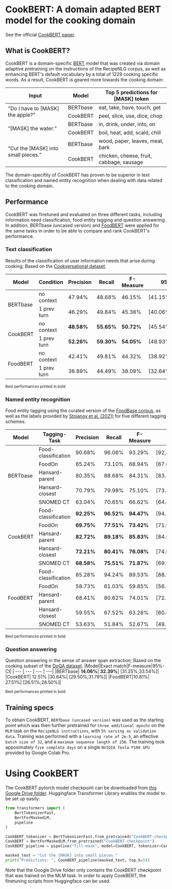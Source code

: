# CookBERT: A domain adapted BERT model for the cooking domain

See the official [CookBERT paper](docs/BachelorThesis.pdf).

## What is CookBERT?
CookBERT is a domain-specific [BERT](https://github.com/google-research/bert "Google's BERT implementation") model that was created via domain adaptive pretraining on the instructions of the RecipeNLG corpus, as well as enhancing BERT's default vocabulary by a total of 1229 cooking specific words. As a result, CookBERT is geared more towards the cooking domain:
<table>
    <thead>
        <tr>
            <th>Input</th>
            <th>Model</th>
            <th>Top 5 predictions for [MASK] token</th>
        </tr>
    </thead>
    <tbody>
        <tr>
            <td rowspan=2>"Do I have to [MASK] the apple?"</td>
            <td rowspan=1>BERTbase</td>
            <td rowspan=1>eat, take, have, touch, get</td>
        </tr>
        <tr>
            <td>CookBERT</td>
            <td>peel, slice, use, dice, chop</td>
        </tr>
        <tr>
            <td rowspan=2>“[MASK] the water.”</td>
            <td rowspan=1>BERTbase</td>
            <td rowspan=1>in, drink, under, into, on</td>
        </tr>
        <tr>
            <td>CookBERT</td>
            <td>boil, heat, add, scald, chill</td>
        </tr>
        <tr>
              <td rowspan=2>“Cut the [MASK] into small pieces.”</td>
              <td rowspan=1>BERTbase</td>
              <td rowspan=1>wood, paper, leaves, meat, bark</td>
          </tr>
          <tr>
              <td>CookBERT</td>
              <td>chicken, cheese, fruit, cabbage, sausage</td>
          </tr>
    </tbody>
</table>

The domain-specifity of CookBERT has proven to be superior in text classification and named entity recognition when dealing with data related to the cooking domain. 

## Performance
CookBERT was finetuned and evaluated on three different tasks, including information need classification, food entity tagging and question answering. In addition, BERTbase (uncased version) and [FoodBERT](https://github.com/ChantalMP/Exploiting-Food-Embeddings-for-Ingredient-Substitution "FoodBERT Github") were applied for the same tasks in order to be able to compare and rank CookBERT's performance.

### Text classification
Results of the classification of user information needs that arise during cooking; Based on the [Cookversational dataset](https://github.com/AlexFrummet/CookversationalSearch "CookversationalSearch Github").
<table>
    <thead>
        <tr>
            <th>Model</th>
            <th>Condition</th>
            <th>Precision</th>
            <th>Recall</th>
            <th>F-Measure</th>
            <th>95%-CI</th>
        </tr>
    </thead>
    <tbody>
        <tr>
            <td rowspan=2>BERTbase</td>
            <td rowspan=1>no context</td>
            <td rowspan=1>47.94%</td>
            <td rowspan=1>48.68%</td>
            <td rowspan=1>46.15%</td>
            <td rowspan=1>[41.15%;51.16%]</td>
        </tr>
        <tr>
            <td>1 prev turn</td>
            <td>46.29%</td>
            <td>49.84%</td>
            <td>45.38%</td>
            <td>[40.06%;50.70%]</td>
        </tr>
        <tr>
            <td rowspan=2>CookBERT</td>
            <td rowspan=1>no context</td>
            <td rowspan=1><b>48.58%</b></td>
            <td rowspan=1><b>55.65%</b></td>
            <td rowspan=1><b>50.72%</b></td>
            <td rowspan=1>[45.54%;55.90%]</td>
        </tr>
        <tr>
            <td>1 prev turn</td>
            <td><b>52.26%</b></td>
            <td><b>59.30%</b></td>
            <td><b>54.05%</b></td>
            <td>[48.93%;59.16%]</td>
        </tr>
        <tr>
            <td rowspan=2>FoodBERT</td>
            <td rowspan=1>no context</td>
            <td rowspan=1>42.41%</td>
            <td rowspan=1>49.81%</td>
            <td rowspan=1>44.32%</td>
            <td rowspan=1>[38.92%;49.73%]</td>
        </tr>
        <tr>
            <td>1 prev turn</td>
            <td>36.89%</td>
            <td>44.49%</td>
            <td>38.09%</td>
            <td>[32.64%;43.55%]</td>
        </tr>
    </tbody>
</table>
<sub>Best performances printed in bold</sub>

### Named entity recognition
Food entity tagging using the curated version of the [FoodBase corpus](https://academic.oup.com/database/article/doi/10.1093/database/baz121/5611291 "Link to FoodBase paper"), as well as the labels provided by [Stojanov et al. (2021)](https://www.jmir.org/2021/8/e28229 "Link to paper") for five different tagging schemes.
<table>
    <thead>
        <tr>
            <th>Model</th>
            <th>Tagging-Task</th>
            <th>Precision</th>
            <th>Recall</th>
            <th>F-Measure</th>
            <th>95%-CI</th>
        </tr>
    </thead>
    <tbody>
        <tr>
            <td rowspan=5>BERTbase</td>
            <td rowspan=1>Food-classification</td>
            <td rowspan=1>90.68%</td>
            <td rowspan=1>96.06%</td>
            <td rowspan=1>93.29%</td>
            <td rowspan=1>[92,87%;93.71%]</td>
        </tr>
        <tr>
            <td>FoodOn</td>
            <td>65.24%</td>
            <td>73.10%</td>
            <td>68.94%</td>
            <td>[67.04%;70.83%]</td>
        </tr>
         <tr>
            <td>Hansard-parent</td>
            <td>80.35%</td>
            <td>88.68%</td>
            <td>84.31%</td>
            <td>[83.54%;85.08%]</td>
        </tr>
         <tr>
            <td>Hansard-closest</td>
            <td>70.79%</td>
            <td>79.98%</td>
            <td>75.10%</td>
            <td>[73.87%;76.34%]</td>
        </tr>
        <tr>
            <td>SNOMED CT</td>
            <td>63.04%</td>
            <td>70.65%</td>
            <td>66.62%</td>
            <td>[64.49%;68.75%]</td>
        </tr>
         <tr>
            <td rowspan=5>CookBERT</td>
            <td rowspan=1>Food-classification</td>
            <td rowspan=1><b>92.25%</b></td>
            <td rowspan=1><b>96.52%</b></td>
            <td rowspan=1><b>94.47%</b></td>
            <td rowspan=1>[94.17%;94.76%]</td>
        </tr>
        <tr>
            <td>FoodOn</td>
            <td><b>69.75%</b></td>
            <td><b>77.51%</b></td>
            <td><b>73.42%</b></td>
            <td>[71.91%;74.93%]</td>
        </tr>
         <tr>
            <td>Hansard-parent</td>
            <td><b>82.72%</b></td>
            <td><b>89.18%</b></td>
            <td><b>85.83%</b></td>
            <td>[84.69%;86.97%]</td>
        </tr>
         <tr>
            <td>Hansard-closest</td>
            <td><b>72.21%</b></td>
            <td><b>80.41%</b></td>
            <td><b>76.08%</b></td>
            <td>[74.60%;77.56%]</td>
        </tr>
        <tr>
            <td>SNOMED CT</td>
            <td><b>68.58%</b></td>
            <td><b>75.51%</b></td>
            <td><b>71.87%</b></td>
            <td>[69.99%;73.75%]</td>
        </tr>
         <tr>
            <td rowspan=5>FoodBERT</td>
            <td rowspan=1>Food-classification</td>
            <td rowspan=1>85.28%</td>
            <td rowspan=1>94.24%</td>
            <td rowspan=1>89.53%</td>
            <td rowspan=1>[88.90%;90.17%]</td>
        </tr>
        <tr>
            <td>FoodOn</td>
            <td>58.73%</td>
            <td>61.03%</td>
            <td>59.85%</td>
            <td>[56.56%;63.13%]</td>
        </tr>
         <tr>
            <td>Hansard-parent</td>
            <td>68.41%</td>
            <td>80.62%</td>
            <td>74.01%</td>
            <td>[72.13%;75.90%]</td>
        </tr>
         <tr>
            <td>Hansard-closest</td>
            <td>59.55%</td>
            <td>67.52%</td>
            <td>63.28%</td>
            <td>[60.43%;66.13%]</td>
        </tr>
        <tr>
            <td>SNOMED CT</td>
            <td>53.63%</td>
            <td>51.84%</td>
            <td>52.67%</td>
            <td>[49.17%;56.17%]</td>
        </tr>
    </tbody>
</table>
<sub>Best performances printed in bold</sub>

### Question answering
Question answering in the sense of answer span extraction; Based on the cooking subset of the [DoQA dataset](https://aclanthology.org/2020.acl-main.652/ "Link to DoQA paper").
|Model|Exact match|F-measure|95%-CI|
| --- | --- | --- | ---|
|BERTbase| **14.06%**| **32.39%**| [31.25%;33.54%]|
|CookBERT| 12.51% |30.64%| [29.50%;31.78%]|
|FoodBERT|10.81%| 27.51%| [26.51%;28.50%]|

<sub>Best performances printed in bold</sub>

## Training specs
To obtain CookBERT, `BERTbase (uncased version)` was used as the starting point which was then further pretrained for `three additional epochs` on the `MLM` task on the `RecipeNLG instructions`, with `5% serving as validation data`. Training was performed with a `learning rate of 2e-5`, an effective `batch size of 32`, and a `maximum sequence length of 256`. The training took appoximately `five complete days` on a single `NVIDIA Tesla P100 GPU` provided by Google Colab Pro.

# Using CookBERT
The CookBERT pytorch model checkpoint can be downloaded from [this Google Drive folder](https://drive.google.com/drive/folders/1l1izk2hQp2AvLe0uFywoP0z3ZccMFng-?usp=sharing). Huggingface Transformer Library enables the model to be set up easily:
```python
from transformers import (
    BertTokenizerFast,
    BertForMaskedLM,
    pipeline
)

CookBERT_tokenizer = BertTokenizerFast.from_pretrained("CookBERT-checkpoint")
CookBERT = BertForMaskedLM.from_pretrained("CookBERT-checkpoint")
CookBERT_pipeline = pipeline("fill-mask", model=CookBERT, tokenizer=CookBERT_tokenizer)

masked_text = "Cut the [MASK] into small pieces."
print("Predictions: ", CookBERT_pipeline(masked_text, top_k=5))
```

Note that the Google Drive folder only contains the CookBERT checkpoint that was trained on the MLM task. In order to apply CookBERT, the finetuning scripts from Huggingface can be used. 
